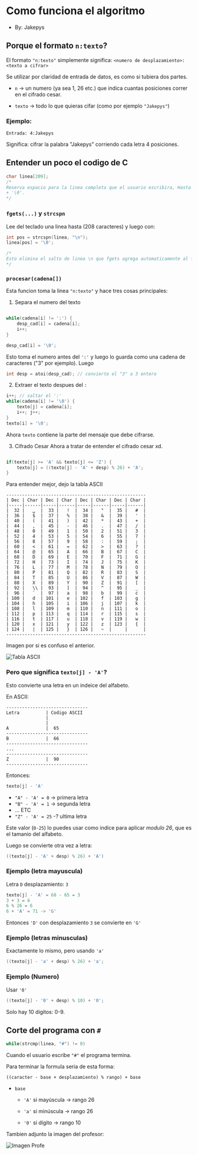 # Como funciona el algoritmo
- By: Jakepys

## Porque el formato `n:texto`?

El formato `"n:texto"` simplemente significa:
`<numero de desplazamiento>:<texto a cifrar>`


Se utilizar por claridad de entrada de datos, es como si tubiera dos partes.

- `n` -> un numero (ya sea 1, 26 etc.) que indica cuantas posiciones correr en el 
        cifrado cesar.

- `texto` -> todo lo que quieras cifar (como por ejemplo `"Jakepys"`)


### Ejemplo:
```
Entrada: 4:Jakepys 
```
Significa: cifrar la palabra "Jakepys" corriendo cada letra 4 posiciones.


## Entender un poco el codigo de C 

```c
char linea[209];
/*
Reserva espacio para la linea completa que el usuario escribira, Hasta 208 caracteres
+ '\0'.
*/
```

### `fgets(...)` y `strcspn`
Lee del teclado una linea hasta (208 caracteres) y luego con:
```c
int pos = strcspn(linea, "\n");
linea[pos] = '\0';

/*
Esto elimina el salto de linea \n que fgets agrega automaticamente al final de la entrada.
*/
```

### `procesar(cadena[])`

Esta funcion toma la linea `"n:texto"` y hace tres cosas principales:

1) Separa el numero del texto
```c

while(cadena[i] != ':') {
    desp_cad[i] = cadena[i];
    i++;
}

desp_cad[i] = '\0';
```
Esto toma el numero antes del `':'` y luego lo guarda como una cadena de caracteres
("3" por ejemplo). Luego
```c
int desp = atoi(desp_cad); // convierte el "3" a 3 entero
```

2) Extraer el texto despues del `:`

```c
i++; // saltar el ':'
while(cadena[i] != '\0') {
    texto[j] = cadena[i];
    i++; j++;
}
texto[i] = '\0';
```
Ahora `texto` contiene la parte del mensaje que debe cifrarse.


3) Cifrado Cesar
Ahora a tratar de entender el cifrado cesar xd.

```c

if(texto[j] >= 'A' && texto[j] <= 'Z') {
    texto[j] = ((texto[j] - 'A' + desp) % 26) + 'A';
}
```

Para entender mejor, dejo la tabla ASCII

```
-----------------------------------------------------
| Dec | Char | Dec | Char | Dec | Char | Dec | Char |
|-----|------|-----|------|-----|------|-----|------|
|  32 |   ␣  |  33 |   !  |  34 |   "  |  35 |   #  |
|  36 |   $  |  37 |   %  |  38 |   &  |  39 |   '  |
|  40 |   (  |  41 |   )  |  42 |   *  |  43 |   +  |
|  44 |   ,  |  45 |   -  |  46 |   .  |  47 |   /  |
|  48 |   0  |  49 |   1  |  50 |   2  |  51 |   3  |
|  52 |   4  |  53 |   5  |  54 |   6  |  55 |   7  |
|  56 |   8  |  57 |   9  |  58 |   :  |  59 |   ;  |
|  60 |   <  |  61 |   =  |  62 |   >  |  63 |   ?  |
|  64 |   @  |  65 |   A  |  66 |   B  |  67 |   C  |
|  68 |   D  |  69 |   E  |  70 |   F  |  71 |   G  |
|  72 |   H  |  73 |   I  |  74 |   J  |  75 |   K  |
|  76 |   L  |  77 |   M  |  78 |   N  |  79 |   O  |
|  80 |   P  |  81 |   Q  |  82 |   R  |  83 |   S  |
|  84 |   T  |  85 |   U  |  86 |   V  |  87 |   W  |
|  88 |   X  |  89 |   Y  |  90 |   Z  |  91 |   [  |
|  92 |   \\ |  93 |   ]  |  94 |   ^  |  95 |   _  |
|  96 |   `  |  97 |   a  |  98 |   b  |  99 |   c  |
| 100 |   d  | 101 |   e  | 102 |   f  | 103 |   g  |
| 104 |   h  | 105 |   i  | 106 |   j  | 107 |   k  |
| 108 |   l  | 109 |   m  | 110 |   n  | 111 |   o  |
| 112 |   p  | 113 |   q  | 114 |   r  | 115 |   s  |
| 116 |   t  | 117 |   u  | 118 |   v  | 119 |   w  |
| 120 |   x  | 121 |   y  | 122 |   z  | 123 |   {  |
| 124 |   |  | 125 |   }  | 126 |   ~  |     |      |
-----------------------------------------------------
```
Imagen por si es confuso el anterior.

![Tabla ASCII](./img/tabla_ascii.png)

### Pero que significa `texto[j] - 'A'`?

Esto convierte una letra en un indeice del alfabeto.

En ASCII:

```
-------------------------------
Letra          | Codigo ASCII 
               |
               |
A              |  65
-------------------------------
B              |  66
-------------------------------
...
-------------------------------
Z              |  90
-------------------------------
```

Entonces: 

```c
texto[j] - 'A'
```
- `"A" - 'A' = 0` -> primera letra
- `"B" - 'A' = 1` -> segunda letra 
- ... ETC 
- `"Z" - 'A' = 25` -? ultima letra 

Este valor (`0-25`) lo puedes usar como indice para aplicar *modulo 26*, que es el 
tamanio del alfabeto.

Luego se convierte otra vez a letra:
```c
((texto[j] - 'A' + desp) % 26) + 'A')
```

### Ejemplo (letra mayuscula)
Letra `D`
desplazamiento: `3`

```c 
texto[j] - 'A' = 68 - 65 = 3
3 + 3 = 6
6 % 26 = 6
6 + 'A' = 71 -> 'G'
```

Entonces `'D'` con desplazamiento `3` se convierte en `'G'`

### Ejemplo (letras minusculas)
Exactamente lo mismo, pero usando `'a'`
```c
((texto[j] - 'a' + desp) % 26) + 'a';
```
### Ejemplo (Numero)
Usar `'0'`
```c
((texto[j] - '0' + desp) % 10) + '0';
```
Solo hay 10 digitos: 0-9.



## Corte del programa con `#`
```c
while(strcmp(linea, "#") != 0)
```
Cuando el usuario escribe `"#"` el programa termina.


Para terminar la formula seria de esta forma:

`((caracter - base + desplazamiento) % rango) + base`

- `base`
    - `'A'` si mayúscula -> rango 26

    - `'a'` si minúscula -> rango 26

    - `'0'` si dígito -> rango 10



Tambien adjunto la imagen del profesor:

![Imagen Profe](./img/algoritmodesplazamiento.png)
